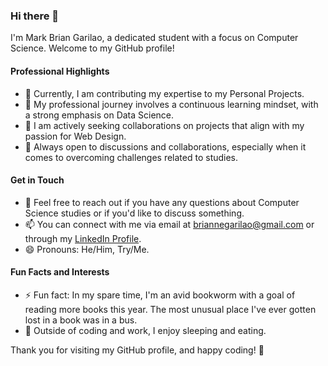 ### Hi there 👋

I'm Mark Brian Garilao, a dedicated student with a focus on Computer Science. Welcome to my GitHub profile!

#### Professional Highlights

- 🔭 Currently, I am contributing my expertise to my Personal Projects. 
- 🌱 My professional journey involves a continuous learning mindset, with a strong emphasis on Data Science.
- 👯 I am actively seeking collaborations on projects that align with my passion for Web Design.
- 🤔 Always open to discussions and collaborations, especially when it comes to overcoming challenges related to studies.

#### Get in Touch

- 💬 Feel free to reach out if you have any questions about Computer Science studies or if you'd like to discuss something.
- 📫 You can connect with me via email at briannegarilao@gmail.com or through my [LinkedIn Profile](https://www.linkedin.com/in/briannegarilao).
- 😄 Pronouns: He/Him, Try/Me.

#### Fun Facts and Interests

- ⚡ Fun fact: In my spare time, I'm an avid bookworm with a goal of reading more books this year. The most unusual place I've ever gotten lost in a book was in a bus.
- 🚀 Outside of coding and work, I enjoy sleeping and eating.

Thank you for visiting my GitHub profile, and happy coding! 🌟

<!--
#### Repository Highlights

**briannegarilao** is a ✨ _special_ ✨ repository because its `README.md` (this file) appears on your GitHub profile.

Feel free to explore my repositories and check out some of the projects I'm proud of. If you have any questions or if you're interested in collaborating, I'm just a message away.


